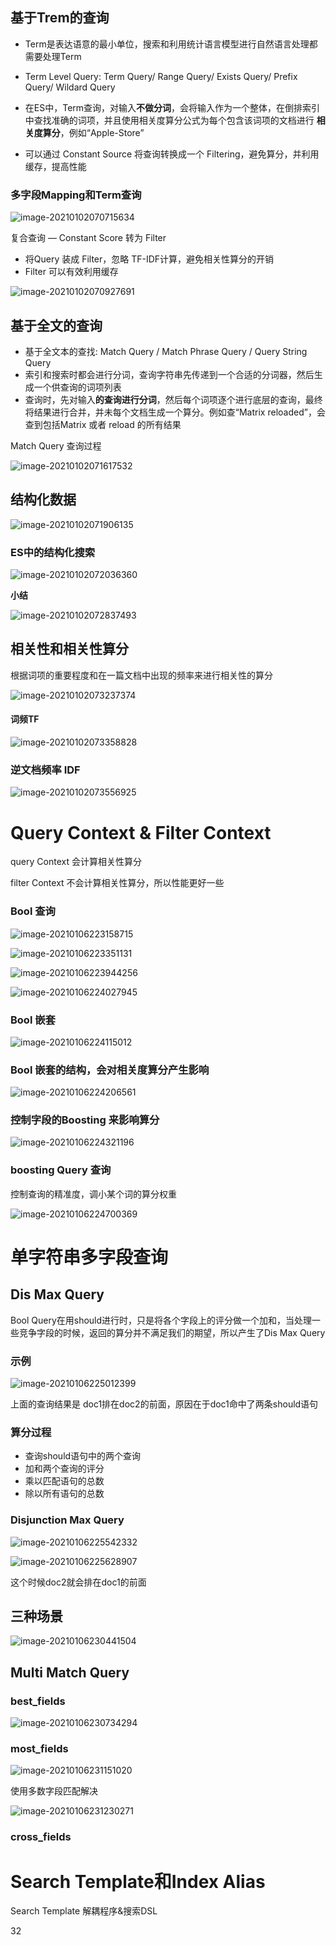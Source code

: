## 基于Trem的查询

- Term是表达语意的最小单位，搜索和利用统计语言模型进行自然语言处理都需要处理Term

- Term Level Query: Term Query/ Range Query/ Exists Query/ Prefix Query/ Wildard Query
- 在ES中，Term查询，对输入**不做分词**，会将输入作为一个整体，在倒排索引中查找准确的词项，并且使用相关度算分公式为每个包含该词项的文档进行 **相关度算分**，例如“Apple-Store”
- 可以通过 Constant Source 将查询转换成一个 Filtering，避免算分，并利用缓存，提高性能

###  多字段Mapping和Term查询 

 ![image-20210102070715634](img/ElasticSearch核心技术与实践二/image-20210102070715634.png)

复合查询 — Constant Score 转为 Filter

- 将Query 装成 Filter，忽略 TF-IDF计算，避免相关性算分的开销
- Filter 可以有效利用缓存

![image-20210102070927691](img/ElasticSearch核心技术与实践二/image-20210102070927691.png)

## 基于全文的查询

- 基于全文本的查找: Match Query / Match Phrase Query / Query String Query
- 索引和搜索时都会进行分词，查询字符串先传递到一个合适的分词器，然后生成一个供查询的词项列表
- 查询时，先对输入**的查询进行分词**，然后每个词项逐个进行底层的查询，最终将结果进行合并，并未每个文档生成一个算分。例如查“Matrix reloaded”，会查到包括Matrix 或者 reload 的所有结果

Match Query 查询过程

![image-20210102071617532](img/ElasticSearch核心技术与实践二/image-20210102071617532.png)

##  结构化数据

![image-20210102071906135](img/ElasticSearch核心技术与实践二/image-20210102071906135.png)

### ES中的结构化搜索

![image-20210102072036360](img/ElasticSearch核心技术与实践二/image-20210102072036360.png)

**小结**

![image-20210102072837493](img/ElasticSearch核心技术与实践二/image-20210102072837493.png)

## 相关性和相关性算分

根据词项的重要程度和在一篇文档中出现的频率来进行相关性的算分

![image-20210102073237374](img/ElasticSearch核心技术与实践二/image-20210102073237374.png)

#### 词频TF

![image-20210102073358828](img/ElasticSearch核心技术与实践二/image-20210102073358828.png)

### 逆文档频率 IDF 

![image-20210102073556925](img/ElasticSearch核心技术与实践二/image-20210102073556925.png)

# Query Context & Filter Context

query Context 会计算相关性算分

filter Context 不会计算相关性算分，所以性能更好一些 

### Bool 查询

![image-20210106223158715](img/ElasticSearch核心技术与实践二/image-20210106223158715.png)

![image-20210106223351131](img/ElasticSearch核心技术与实践二/image-20210106223351131.png)

 ![image-20210106223944256](img/ElasticSearch核心技术与实践二/image-20210106223944256.png)

![image-20210106224027945](img/ElasticSearch核心技术与实践二/image-20210106224027945.png)

### Bool 嵌套

![image-20210106224115012](img/ElasticSearch核心技术与实践二/image-20210106224115012.png)

### Bool 嵌套的结构，会对相关度算分产生影响

![image-20210106224206561](img/ElasticSearch核心技术与实践二/image-20210106224206561.png)

### 控制字段的Boosting 来影响算分

![image-20210106224321196](img/ElasticSearch核心技术与实践二/image-20210106224321196.png)

### boosting Query 查询

控制查询的精准度，调小某个词的算分权重

![image-20210106224700369](img/ElasticSearch核心技术与实践二/image-20210106224700369.png)

# 单字符串多字段查询

## Dis Max Query

Bool Query在用should进行时，只是将各个字段上的评分做一个加和，当处理一些竞争字段的时候，返回的算分并不满足我们的期望，所以产生了Dis Max Query 

### 示例

![image-20210106225012399](img/ElasticSearch核心技术与实践二/image-20210106225012399.png)

上面的查询结果是 doc1排在doc2的前面，原因在于doc1命中了两条should语句

### 算分过程

- 查询should语句中的两个查询
- 加和两个查询的评分
- 乘以匹配语句的总数
- 除以所有语句的总数

### Disjunction Max Query

![image-20210106225542332](img/ElasticSearch核心技术与实践二/image-20210106225542332.png)

![image-20210106225628907](img/ElasticSearch核心技术与实践二/image-20210106225628907.png)

这个时候doc2就会排在doc1的前面

## 三种场景

![image-20210106230441504](img/ElasticSearch核心技术与实践二/image-20210106230441504.png)

## Multi Match Query

### best_fields

![image-20210106230734294](img/ElasticSearch核心技术与实践二/image-20210106230734294.png)

### most_fields

![image-20210106231151020](img/ElasticSearch核心技术与实践二/image-20210106231151020.png)

使用多数字段匹配解决

![image-20210106231230271](img/ElasticSearch核心技术与实践二/image-20210106231230271.png)

### cross_fields

# Search Template和Index Alias

Search Template 解耦程序&搜索DSL

32



 